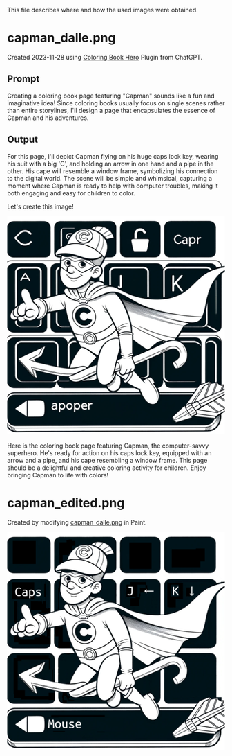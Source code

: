 This file describes where and how the used images were obtained.

# capman_dalle.png

Created 2023-11-28 using [Coloring Book Hero](https://chat.openai.com/g/g-DerYxX7rA-coloring-book-hero) Plugin from ChatGPT.

## Prompt

Creating a coloring book page featuring "Capman" sounds like a fun and imaginative idea! Since coloring books usually focus on single scenes rather than entire storylines, I'll design a page that encapsulates the essence of Capman and his adventures.

## Output

For this page, I'll depict Capman flying on his huge caps lock key, wearing his suit with a big 'C', and holding an arrow in one hand and a pipe in the other. His cape will resemble a window frame, symbolizing his connection to the digital world. The scene will be simple and whimsical, capturing a moment where Capman is ready to help with computer troubles, making it both engaging and easy for children to color.

Let's create this image!

![capman_dalle](capman_dalle.png)

Here is the coloring book page featuring Capman, the computer-savvy superhero. He's ready for action on his caps lock key, equipped with an arrow and a pipe, and his cape resembling a window frame. This page should be a delightful and creative coloring activity for children. Enjoy bringing Capman to life with colors!

# capman_edited.png

Created by modifying [capman_dalle.png](capman_dalle.png) in Paint.

![capman_dalle](capman_edited.png)
